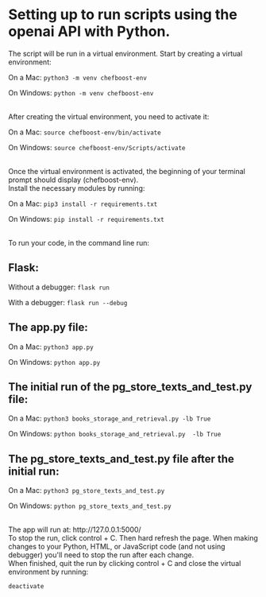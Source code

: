 # Setting up to run scripts using the openai API with Python.

The script will be run in a virtual environment. Start by creating a virtual environment:

On a Mac:
`python3 -m venv chefboost-env`

On Windows:
`python -m venv chefboost-env`

<br>
After creating the virtual environment, you need to activate it:

On a Mac:
`source chefboost-env/bin/activate`

On Windows:
`source chefboost-env/Scripts/activate`

<br>
Once the virtual environment is activated, the beginning of your terminal prompt should display (chefboost-env).

<br>
Install the necessary modules by running:

On a Mac:
`pip3 install -r requirements.txt`

On Windows:
`pip install -r requirements.txt`

<br>
To run your code, in the command line run:

## Flask:

Without a debugger:
`flask run`

With a debugger:
`flask run --debug`

## The app.py file:

On a Mac:
`python3 app.py`

On Windows:
`python app.py`

## The initial run of the pg_store_texts_and_test.py file:

On a Mac:
`python3 books_storage_and_retrieval.py -lb True`

On Windows:
`python books_storage_and_retrieval.py  -lb True`

## The pg_store_texts_and_test.py file after the initial run:

On a Mac:
`python3 pg_store_texts_and_test.py`

On Windows:
`python pg_store_texts_and_test.py`

<br>
The app will run at: http://127.0.0.1:5000/

<br>
To stop the run, click control + C.
Then hard refresh the page. When making changes to your Python, HTML, or JavaScript code (and not using debugger) you'll need to stop the run after each change.

<br>
When finished, quit the run by clicking control + C and close the virtual environment by running:

`deactivate`
